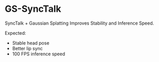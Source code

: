 # GS-SyncTalk
SyncTalk + Gaussian Splatting Improves Stability and Inference Speed.

Expected: 
- Stable head pose
- Better lip sync
- 100 FPS inference speed

